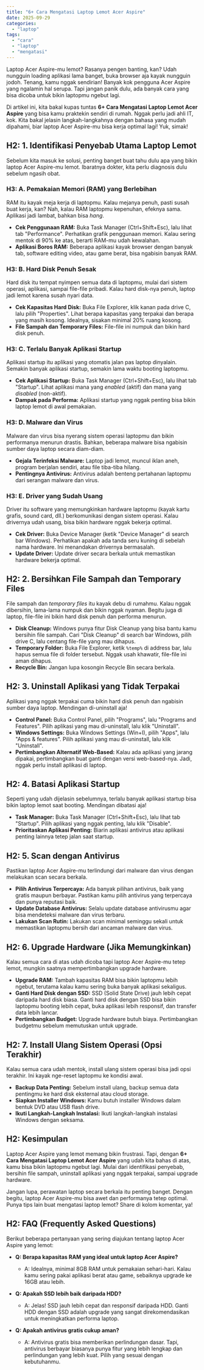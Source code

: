 ```yaml
---
title: "6+ Cara Mengatasi Laptop Lemot Acer Aspire"
date: 2025-09-29
categories: 
  - "laptop"
tags: 
  - "cara"
  - "laptop"
  - "mengatasi"
---
```


Laptop Acer Aspire-mu lemot? Rasanya pengen banting, kan? Udah nungguin loading aplikasi lama banget, buka browser aja kayak nungguin jodoh. Tenang, kamu nggak sendirian! Banyak kok pengguna Acer Aspire yang ngalamin hal serupa. Tapi jangan panik dulu, ada banyak cara yang bisa dicoba untuk bikin laptopmu ngebut lagi.

Di artikel ini, kita bakal kupas tuntas **6+ Cara Mengatasi Laptop Lemot Acer Aspire** yang bisa kamu praktekin sendiri di rumah. Nggak perlu jadi ahli IT, kok. Kita bakal jelasin langkah-langkahnya dengan bahasa yang mudah dipahami, biar laptop Acer Aspire-mu bisa kerja optimal lagi! Yuk, simak!

## H2: 1. Identifikasi Penyebab Utama Laptop Lemot

Sebelum kita masuk ke solusi, penting banget buat tahu dulu apa yang bikin laptop Acer Aspire-mu lemot. Ibaratnya dokter, kita perlu diagnosis dulu sebelum ngasih obat.

### H3: A. Pemakaian Memori (RAM) yang Berlebihan

RAM itu kayak meja kerja di laptopmu. Kalau mejanya penuh, pasti susah buat kerja, kan? Nah, kalau RAM laptopmu kepenuhan, efeknya sama. Aplikasi jadi lambat, bahkan bisa _hang_.

- **Cek Penggunaan RAM:** Buka Task Manager (Ctrl+Shift+Esc), lalu lihat tab "Performance". Perhatikan grafik penggunaan memori. Kalau sering mentok di 90% ke atas, berarti RAM-mu udah kewalahan.
- **Aplikasi Boros RAM:** Beberapa aplikasi kayak browser dengan banyak tab, software editing video, atau game berat, bisa ngabisin banyak RAM.

### H3: B. Hard Disk Penuh Sesak

Hard disk itu tempat nyimpen semua data di laptopmu, mulai dari sistem operasi, aplikasi, sampai file-file pribadi. Kalau hard disk-nya penuh, laptop jadi lemot karena susah nyari data.

- **Cek Kapasitas Hard Disk:** Buka File Explorer, klik kanan pada drive C, lalu pilih "Properties". Lihat berapa kapasitas yang terpakai dan berapa yang masih kosong. Idealnya, sisakan minimal 20% ruang kosong.
- **File Sampah dan Temporary Files:** File-file ini numpuk dan bikin hard disk penuh.

### H3: C. Terlalu Banyak Aplikasi Startup

Aplikasi startup itu aplikasi yang otomatis jalan pas laptop dinyalain. Semakin banyak aplikasi startup, semakin lama waktu booting laptopmu.

- **Cek Aplikasi Startup:** Buka Task Manager (Ctrl+Shift+Esc), lalu lihat tab "Startup". Lihat aplikasi mana yang _enabled_ (aktif) dan mana yang _disabled_ (non-aktif).
- **Dampak pada Performa:** Aplikasi startup yang nggak penting bisa bikin laptop lemot di awal pemakaian.

### H3: D. Malware dan Virus

Malware dan virus bisa nyerang sistem operasi laptopmu dan bikin performanya menurun drastis. Bahkan, beberapa malware bisa ngabisin sumber daya laptop secara diam-diam.

- **Gejala Terinfeksi Malware:** Laptop jadi lemot, muncul iklan aneh, program berjalan sendiri, atau file tiba-tiba hilang.
- **Pentingnya Antivirus:** Antivirus adalah benteng pertahanan laptopmu dari serangan malware dan virus.

### H3: E. Driver yang Sudah Usang

Driver itu software yang memungkinkan hardware laptopmu (kayak kartu grafis, sound card, dll.) berkomunikasi dengan sistem operasi. Kalau drivernya udah usang, bisa bikin hardware nggak bekerja optimal.

- **Cek Driver:** Buka Device Manager (ketik "Device Manager" di search bar Windows). Perhatikan apakah ada tanda seru kuning di sebelah nama hardware. Ini menandakan drivernya bermasalah.
- **Update Driver:** Update driver secara berkala untuk memastikan hardware bekerja optimal.

## H2: 2. Bersihkan File Sampah dan Temporary Files

File sampah dan _temporary files_ itu kayak debu di rumahmu. Kalau nggak dibersihin, lama-lama numpuk dan bikin nggak nyaman. Begitu juga di laptop, file-file ini bikin hard disk penuh dan performa menurun.

- **Disk Cleanup:** Windows punya fitur Disk Cleanup yang bisa bantu kamu bersihin file sampah. Cari "Disk Cleanup" di search bar Windows, pilih drive C, lalu centang file-file yang mau dihapus.
- **Temporary Folder:** Buka File Explorer, ketik `%temp%` di address bar, lalu hapus semua file di folder tersebut. Nggak usah khawatir, file-file ini aman dihapus.
- **Recycle Bin:** Jangan lupa kosongin Recycle Bin secara berkala.

## H2: 3. Uninstall Aplikasi yang Tidak Terpakai

Aplikasi yang nggak terpakai cuma bikin hard disk penuh dan ngabisin sumber daya laptop. Mendingan di-uninstall aja!

- **Control Panel:** Buka Control Panel, pilih "Programs", lalu "Programs and Features". Pilih aplikasi yang mau di-uninstall, lalu klik "Uninstall".
- **Windows Settings:** Buka Windows Settings (Win+I), pilih "Apps", lalu "Apps & features". Pilih aplikasi yang mau di-uninstall, lalu klik "Uninstall".
- **Pertimbangkan Alternatif Web-Based:** Kalau ada aplikasi yang jarang dipakai, pertimbangkan buat ganti dengan versi web-based-nya. Jadi, nggak perlu install aplikasi di laptop.

## H2: 4. Batasi Aplikasi Startup

Seperti yang udah dijelasin sebelumnya, terlalu banyak aplikasi startup bisa bikin laptop lemot saat booting. Mendingan dibatasi aja!

- **Task Manager:** Buka Task Manager (Ctrl+Shift+Esc), lalu lihat tab "Startup". Pilih aplikasi yang nggak penting, lalu klik "Disable".
- **Prioritaskan Aplikasi Penting:** Biarin aplikasi antivirus atau aplikasi penting lainnya tetep jalan saat startup.

## H2: 5. Scan dengan Antivirus

Pastikan laptop Acer Aspire-mu terlindungi dari malware dan virus dengan melakukan scan secara berkala.

- **Pilih Antivirus Terpercaya:** Ada banyak pilihan antivirus, baik yang gratis maupun berbayar. Pastikan kamu pilih antivirus yang terpercaya dan punya reputasi baik.
- **Update Database Antivirus:** Selalu update database antivirusmu agar bisa mendeteksi malware dan virus terbaru.
- **Lakukan Scan Rutin:** Lakukan scan minimal seminggu sekali untuk memastikan laptopmu bersih dari ancaman malware dan virus.

## H2: 6. Upgrade Hardware (Jika Memungkinkan)

Kalau semua cara di atas udah dicoba tapi laptop Acer Aspire-mu tetep lemot, mungkin saatnya mempertimbangkan upgrade hardware.

- **Upgrade RAM:** Tambah kapasitas RAM bisa bikin laptopmu lebih ngebut, terutama kalau kamu sering buka banyak aplikasi sekaligus.
- **Ganti Hard Disk dengan SSD:** SSD (Solid State Drive) jauh lebih cepat daripada hard disk biasa. Ganti hard disk dengan SSD bisa bikin laptopmu booting lebih cepat, buka aplikasi lebih responsif, dan transfer data lebih lancar.
- **Pertimbangkan Budget:** Upgrade hardware butuh biaya. Pertimbangkan budgetmu sebelum memutuskan untuk upgrade.

## H2: 7. Install Ulang Sistem Operasi (Opsi Terakhir)

Kalau semua cara udah mentok, install ulang sistem operasi bisa jadi opsi terakhir. Ini kayak nge-reset laptopmu ke kondisi awal.

- **Backup Data Penting:** Sebelum install ulang, backup semua data pentingmu ke hard disk eksternal atau cloud storage.
- **Siapkan Installer Windows:** Kamu butuh installer Windows dalam bentuk DVD atau USB flash drive.
- **Ikuti Langkah-Langkah Instalasi:** Ikuti langkah-langkah instalasi Windows dengan seksama.

## H2: Kesimpulan

Laptop Acer Aspire yang lemot memang bikin frustrasi. Tapi, dengan **6+ Cara Mengatasi Laptop Lemot Acer Aspire** yang udah kita bahas di atas, kamu bisa bikin laptopmu ngebut lagi. Mulai dari identifikasi penyebab, bersihin file sampah, uninstall aplikasi yang nggak terpakai, sampai upgrade hardware.

Jangan lupa, perawatan laptop secara berkala itu penting banget. Dengan begitu, laptop Acer Aspire-mu bisa awet dan performanya tetep optimal. Punya tips lain buat mengatasi laptop lemot? Share di kolom komentar, ya!

## H2: FAQ (Frequently Asked Questions)

Berikut beberapa pertanyaan yang sering diajukan tentang laptop Acer Aspire yang lemot:

- **Q: Berapa kapasitas RAM yang ideal untuk laptop Acer Aspire?**
    
    - A: Idealnya, minimal 8GB RAM untuk pemakaian sehari-hari. Kalau kamu sering pakai aplikasi berat atau game, sebaiknya upgrade ke 16GB atau lebih.
- **Q: Apakah SSD lebih baik daripada HDD?**
    
    - A: Jelas! SSD jauh lebih cepat dan responsif daripada HDD. Ganti HDD dengan SSD adalah upgrade yang sangat direkomendasikan untuk meningkatkan performa laptop.
- **Q: Apakah antivirus gratis cukup aman?**
    
    - A: Antivirus gratis bisa memberikan perlindungan dasar. Tapi, antivirus berbayar biasanya punya fitur yang lebih lengkap dan perlindungan yang lebih kuat. Pilih yang sesuai dengan kebutuhanmu.
